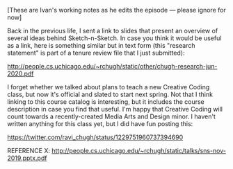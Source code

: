 [These are Ivan's working notes as he edits the episode — please ignore for now]

Back in the previous life, I sent a link to slides that present an overview of several ideas behind Sketch-n-Sketch. In case you think it would be useful as a link, here is something similar but in text form (this "research statement" is part of a tenure review file that I just submitted):

http://people.cs.uchicago.edu/~rchugh/static/other/chugh-research-jun-2020.pdf

I forget whether we talked about plans to teach a new Creative Coding class, but now it's official and slated to start next spring. Not that I think linking to this course catalog is interesting, but it includes the course description in case you find that useful. I'm happy that Creative Coding will count towards a recently-created Media Arts and Design minor. I haven't written anything for this class yet, but I did have fun posting this:

https://twitter.com/ravi_chugh/status/1229751960737394690

REFERENCE X: http://people.cs.uchicago.edu/~rchugh/static/talks/sns-nov-2019.pptx.pdf
